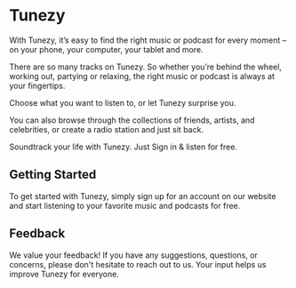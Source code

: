 # Tunezy

With Tunezy, it’s easy to find the right music or podcast for every moment – on your phone, your computer, your tablet and more.

There are so many tracks on Tunezy. So whether you’re behind the wheel, working out, partying or relaxing, the right music or podcast is always at your fingertips.

Choose what you want to listen to, or let Tunezy surprise you.

You can also browse through the collections of friends, artists, and celebrities, or create a radio station and just sit back.

Soundtrack your life with Tunezy. Just Sign in & listen for free.

## Getting Started

To get started with Tunezy, simply sign up for an account on our website and start listening to your favorite music and podcasts for free.



## Feedback

We value your feedback! If you have any suggestions, questions, or concerns, please don't hesitate to reach out to us. Your input helps us improve Tunezy for everyone.


